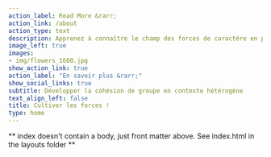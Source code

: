 ```yaml
---
action_label: Read More &rarr;
action_link: /about
action_type: text
description: Apprenez à connaître le champ des forces de caractère en psychologie positive. Découvrez comment l'hétérogénéité dans le groupe est un recueil de richesses et d'opportunités pour optimiser les apprentissages scolaires.
image_left: true
images:
- img/flowers_1600.jpg
show_action_link: true
action_label: "En savoir plus &rarr;"
show_social_links: true
subtitle: Développer la cohésion de groupe en contexte hétérogène
text_align_left: false
title: Cultiver les forces !
type: home
---
```


** index doesn't contain a body, just front matter above.
See index.html in the layouts folder **
